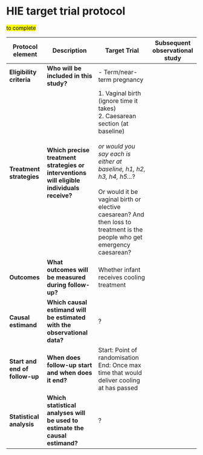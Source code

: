 # HIE target trial protocol

<mark>to complete</mark>

| Protocol element | Description | Target Trial | Subsequent observational study |
| --- | --- | --- | --- |
| **Eligibility criteria** | **Who will be included in this study?** | - Term/near-term pregnancy | |
| **Treatment strategies** | **Which precise treatment strategies or interventions will eligible individuals receive?** | 1. Vaginal birth (ignore time it takes)<br>2. Caesarean section (at baseline)<br><br>*or would you say each is either at baseline, h1, h2, h3, h4, h5...*?<br><br>Or would it be vaginal birth or elective caesarean? And then loss to treatment is the people who get emergency caesarean? | |
| **Outcomes** | **What outcomes will be measured during follow-up?** | Whether infant receives cooling treatment |
| **Causal estimand** | **Which causal estimand will be estimated with the observational data?** | ? |
| **Start and end of follow-up** | **When does follow-up start and when does it end?** | Start: Point of randomisation<br>End: Once max time that would deliver cooling at has passed |
| **Statistical analysis** | **Which statistical analyses will be used to estimate the causal estimand?** | ? |
